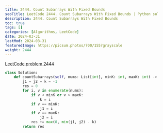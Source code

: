 ```yaml
---
title: 2444. Count Subarrays With Fixed Bounds
seoTitle: LeetCode 2444. Count Subarrays With Fixed Bounds | Python solution and explanation
description: 2444. Count Subarrays With Fixed Bounds
toc: true
tags: []
categories: [Algorithms, LeetCode]
date: 2024-03-31
lastMod: 2024-03-31
featuredImage: https://picsum.photos/700/155?grayscale
weight: 2444
---
```


[LeetCode problem 2444](https://leetcode.com/problems/count-subarrays-with-fixed-bounds/)

```python
class Solution:
    def countSubarrays(self, nums: List[int], minK: int, maxK: int) -> int:
        j1 = j2 = k = -1
        res = 0
        for i, v in enumerate(nums):
            if v < minK or v > maxK:
                k = i
            if v == minK:
                j1 = i
            if v == maxK:
                j2 = i
            res += max(0, min(j1, j2) - k)
        return res
```
